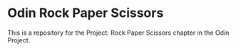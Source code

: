# Odin Rock Paper Scissors

This is a repository for the Project: Rock Paper Scissors chapter in the Odin Project.
